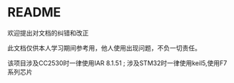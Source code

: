 # README

欢迎提出对文档的纠错和改正

此文档仅供本人学习期间参考用，他人使用出现问题，不负一切责任。

该项目涉及CC2530时一律使用IAR 8.1.51 ; 涉及STM32时一律使用keil5,使用F7系列芯片

